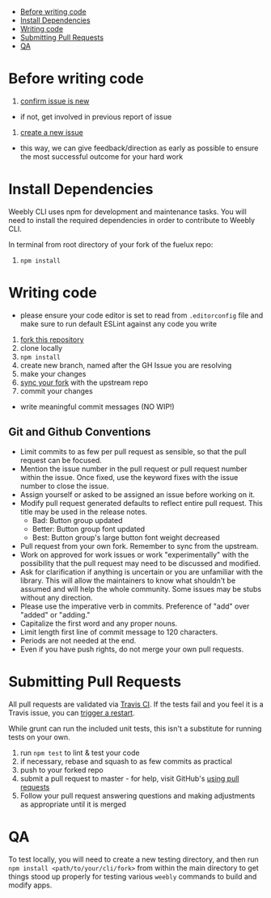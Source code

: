 <!-- TOC depthFrom:1 depthTo:6 withLinks:1 updateOnSave:1 orderedList:0 -->

- [Before writing code](#before-writing-code)
- [Install Dependencies](#install-dependencies)
- [Writing code](#writing-code)
- [Submitting Pull Requests](#submitting-pull-requests)
- [QA](#qa)

<!-- /TOC -->
# Before writing code
1. [confirm issue is new](https://github.com/weebly/node-weebly/issues)
  - if not, get involved in previous report of issue
1. [create a new issue](https://github.com/weebly/node-weebly/issues/new)
  - this way, we can give feedback/direction as early as possible to ensure the most successful outcome for your hard work

# Install Dependencies
Weebly CLI uses npm for development and maintenance tasks.
You will need to install the required dependencies in order to contribute to Weebly CLI.

In terminal from root directory of your fork of the fuelux repo:

1. `npm install`

# Writing code
* please ensure your code editor is set to read from `.editorconfig` file and make sure to run default ESLint against any code you write

1. [fork this repository](https://github.com/weebly/node-weebly/fork)
2. clone locally
3. `npm install`
4. create new branch, named after the GH Issue you are resolving
5. make your changes
6. [sync your fork](https://help.github.com/articles/syncing-a-fork/) with the upstream repo
7. commit your changes
  - write meaningful commit messages (NO WIP!)

## Git and Github Conventions
* Limit commits to as few per pull request as sensible, so that the pull request can be focused.
* Mention the issue number in the pull request or pull request number within the issue. Once fixed, use the keyword fixes with the issue number to close the issue.
* Assign yourself or asked to be assigned an issue before working on it.
* Modify pull request generated defaults to reflect entire pull request. This title may be used in the release notes.
    * Bad: Button group updated
    * Better: Button group font updated
    * Best: Button group's large button font weight decreased
* Pull request from your own fork. Remember to sync from the upstream.
* Work on approved for work issues or work "experimentally" with the possibility that the pull request may need to be discussed and modified.
* Ask for clarification if anything is uncertain or you are unfamiliar with the library. This will allow the maintainers to know what shouldn't be assumed and will help the whole community. Some issues may be stubs without any direction.
* Please use the imperative verb in commits. Preference of "add" over "added" or "adding."
* Capitalize the first word and any proper nouns.
* Limit length first line of commit message to 120 characters.
* Periods are not needed at the end.
* Even if you have push rights, do not merge your own pull requests.

# Submitting Pull Requests
All pull requests are validated via [Travis CI](https://travis-ci.org/). If the tests fail and you feel it is a Travis issue, you can [trigger a restart](#travis-ci).

While grunt can run the included unit tests, this isn't a substitute for running tests on your own.

1. run `npm test` to lint & test your code
2. if necessary, rebase and squash to as few commits as practical
3. push to your forked repo
4. submit a pull request to master - for help, visit GitHub's [using pull requests](https://help.github.com/articles/using-pull-requests)
5. Follow your pull request answering questions and making adjustments as appropriate until it is merged

# QA 

To test locally, you will need to create a new testing directory, and then run `npm install <path/to/your/cli/fork>` from within the main directory to get things stood up properly for testing various `weebly` commands to build and modify apps.
